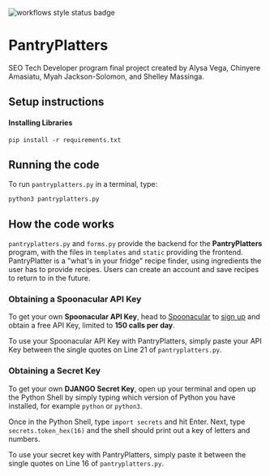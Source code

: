 ![workflows style status badge](https://github.com/alyliann/PantryPlatters/actions/workflows/style.yaml/badge.svg)
<!-- ![workflow test status badge](https://github.com/alyliann/PantryPlatters/actions/workflows/test.yaml/badge.svg) -->
# PantryPlatters
SEO Tech Developer program final project created by Alysa Vega, Chinyere Amasiatu, Myah Jackson-Solomon, and Shelley Massinga.

## Setup instructions

#### Installing Libraries
```
pip install -r requirements.txt
```

## Running the code

To run `pantryplatters.py` in a terminal, type:
```
python3 pantryplatters.py
```

## How the code works

`pantryplatters.py` and `forms.py` provide the backend for the **PantryPlatters** program, with the files in `templates` and `static` providing the frontend.
PantryPlatter is a "what's in your fridge" recipe finder, using ingredients the user has to provide recipes. Users can create an account and save recipes to return to in the future.

### Obtaining a Spoonacular API Key

To get your own **Spoonacular API Key**, head to [Spoonacular](https://spoonacular.com/food-api) to [sign up](https://spoonacular.com/food-api/console#Dashboard) and obtain a free API Key, limited to **150 calls per day**.

To use your Spoonacular API Key with PantryPlatters, simply paste your API Key between the single quotes on Line 21 of `pantryplatters.py`.

### Obtaining a Secret Key

To get your own **DJANGO Secret Key**, open up your terminal and open up the Python Shell by simply typing which version of Python you have installed, for example ```python``` or ```python3```.


Once in the Python Shell, type ```import secrets``` and hit Enter. Next, type ```secrets.token_hex(16)``` and the shell should print out a key of letters and numbers.

To use your secret key with PantryPlatters, simply paste it between the single quotes on Line 16 of `pantryplatters.py`.
